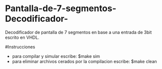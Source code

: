 # Pantalla-de-7-segmentos-Decodificador-
Decodificador de pantalla de 7  segmentos en base a una entrada de 3bit escrito en VHDL.

#Instrucciones

- para compilar y simular escribe: $make sim
- para eliminar archivos cerados por la compilacion escribe: $make clean
